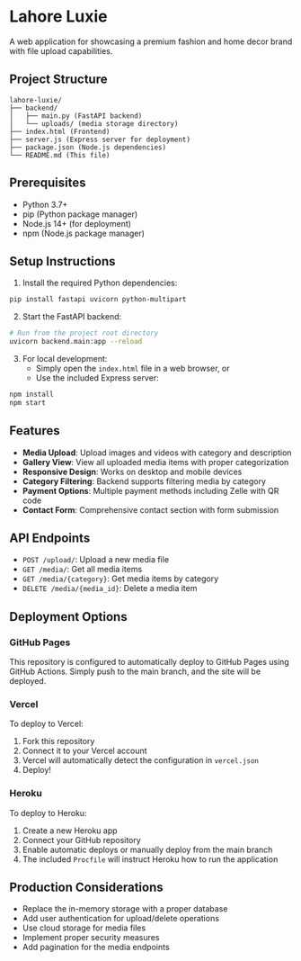# Lahore Luxie

A web application for showcasing a premium fashion and home decor brand with file upload capabilities.

## Project Structure

```
lahore-luxie/
├── backend/
│   ├── main.py (FastAPI backend)
│   └── uploads/ (media storage directory)
├── index.html (Frontend)
├── server.js (Express server for deployment)
├── package.json (Node.js dependencies)
└── README.md (This file)
```

## Prerequisites

- Python 3.7+
- pip (Python package manager)
- Node.js 14+ (for deployment)
- npm (Node.js package manager)

## Setup Instructions

1. Install the required Python dependencies:

```bash
pip install fastapi uvicorn python-multipart
```

2. Start the FastAPI backend:

```bash
# Run from the project root directory
uvicorn backend.main:app --reload
```

3. For local development:
   - Simply open the `index.html` file in a web browser, or
   - Use the included Express server:

```bash
npm install
npm start
```

## Features

- **Media Upload**: Upload images and videos with category and description
- **Gallery View**: View all uploaded media items with proper categorization
- **Responsive Design**: Works on desktop and mobile devices
- **Category Filtering**: Backend supports filtering media by category
- **Payment Options**: Multiple payment methods including Zelle with QR code
- **Contact Form**: Comprehensive contact section with form submission

## API Endpoints

- `POST /upload/`: Upload a new media file
- `GET /media/`: Get all media items
- `GET /media/{category}`: Get media items by category
- `DELETE /media/{media_id}`: Delete a media item

## Deployment Options

### GitHub Pages

This repository is configured to automatically deploy to GitHub Pages using GitHub Actions. Simply push to the main branch, and the site will be deployed.

### Vercel

To deploy to Vercel:

1. Fork this repository
2. Connect it to your Vercel account
3. Vercel will automatically detect the configuration in `vercel.json`
4. Deploy!

### Heroku

To deploy to Heroku:

1. Create a new Heroku app
2. Connect your GitHub repository
3. Enable automatic deploys or manually deploy from the main branch
4. The included `Procfile` will instruct Heroku how to run the application

## Production Considerations

- Replace the in-memory storage with a proper database
- Add user authentication for upload/delete operations
- Use cloud storage for media files
- Implement proper security measures
- Add pagination for the media endpoints 